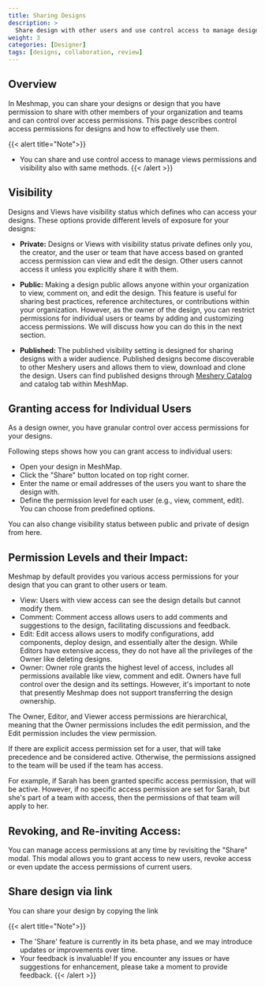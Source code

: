 ```yaml
---
title: Sharing Designs
description: >
  Share design with other users and use control access to manage design access permissions and visibility.
weight: 3
categories: [Designer]
tags: [designs, collaboration, review]
---
```


## Overview

In Meshmap, you can share your designs or design that you have permission to share with other members of your organization and teams and can control over access permissions. This page describes control access permissions for designs and how to effectively use them.

{{< alert title="Note">}}
- You can share and use control access to manage views permissions and visibility also with same methods.
{{< /alert >}}

## Visibility

Designs and Views have visibility status which defines who can access your designs. These options provide different levels of exposure for your designs:

- **Private:** Designs or Views with visibility status private defines only you, the creator, and the user or team that have access based on granted access permission can view and edit the design. Other users cannot access it unless you explicitly share it with them.

- **Public:**  Making a design public allows anyone within your organization to view, comment on, and edit the design. This feature is useful for sharing best practices, reference architectures, or contributions within your organization. However, as the owner of the design, you can restrict permissions for individual users or teams by adding and customizing access permissions. We will discuss how you can do this in the next section.

- **Published:**  The published visibility setting is designed for sharing designs with a wider audience. Published designs become discoverable to other Meshery users and allows them to view, download and clone the design. Users can find published designs through [Meshery Catalog](https://meshery.io/catalog) and catalog tab within MeshMap.

## Granting access for Individual Users

As a design owner, you have granular control over access permissions for your designs. 

Following steps shows how you can grant access to individual users:

- Open your design in MeshMap.
- Click the "Share" button located on top right corner.
- Enter the name or email addresses of the users you want to share the design with.
- Define the permission level for each user (e.g., view, comment, edit). You can choose from predefined options.

You can also change visibility status between public and private of design from here. 

## Permission Levels and their Impact:

Meshmap by default provides you various access permissions for your design that you can grant to other users or team.

- View: Users with view access can see the design details but cannot modify them.
- Comment: Comment access allows users to add comments and suggestions to the design, facilitating discussions and feedback.
- Edit: Edit access allows users to modify configurations, add components, deploy design, and essentially alter the design. While Editors have extensive access, they do not have all the privileges of the Owner like deleting designs.
- Owner: Owner role grants the highest level of access, includes all permissions available like view, comment and edit. Owners have full control over the design and its settings. However, it's important to note that presently Meshmap does not support transferring the design ownership.

The Owner, Editor, and Viewer access permissions are hierarchical, meaning that the Owner permissions includes the edit permission, and the Edit permission includes the view permission. 

If there are explicit access permission set for a user, that will take precedence and be considered active. Otherwise, the permissions assigned to the team will be used if the team has access.

For example, if Sarah has been granted specific access permission, that will be active. However, if no specific access permission are set for Sarah, but she's part of a team with access, then the permissions of that team will apply to her.

## Revoking, and Re-inviting Access:

You can manage access permissions at any time by revisiting the "Share" modal. This modal allows you to grant access to new users, revoke access or even update the access permissions of current users.

## Share design via link

You can share your design by copying the link 

{{< alert title="Note">}}
- The 'Share' feature is currently in its beta phase, and we may introduce updates or improvements over time.
- Your feedback is invaluable! If you encounter any issues or have suggestions for enhancement, please take a moment to provide feedback.
{{< /alert >}}
